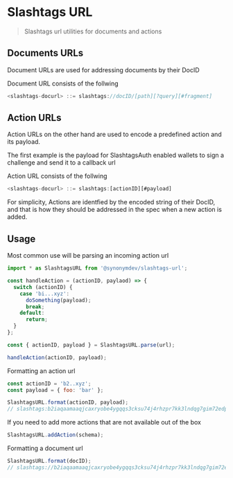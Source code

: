# Slashtags URL

> Slashtags url utilities for documents and actions

## Documents URLs

Document URLs are used for addressing documents by their DocID

Document URL consists of the follwing

```js
<slashtags-docurl> ::= slashtags://docID/[path][?query][#fragment]
```

## Action URLs

Action URLs on the other hand are used to encode a predefined action and its payload.

The first example is the payload for SlashtagsAuth enabled wallets to sign a challenge and send it to a callback url

Action URL consists of the follwing

```js
<slashtags-docurl> ::= slashtags:[actionID][#payload]
```

For simplicity, Actions are identfied by the encoded string of their DocID, and that is how they should be addressed in the spec when a new action is added.

## Usage

Most common use will be parsing an incoming action url

```js
import * as SlashtagsURL from '@synonymdev/slashtags-url';

const handleAction = (actionID, paylaod) => {
  switch (actionID) {
    case 'bi...xyz':
      doSomething(payload);
      break;
    default:
      return;
  }
};

const { actionID, payload } = SlashtagsURL.parse(url);

handleAction(actionID, payload);
```

Formatting an action url

```js
const actionID = 'b2..xyz';
const payload = { foo: 'bar' };

SlashtagsURL.format(actionID, payload);
// slashtags:b2iaqaamaaqjcaxryobe4ygqqs3cksu74j4rhzpr7kk3lndqg7gim72edpiagor3z/#ugAR7ImNoYWxsZW5nZSI6ImZvbyIsImNiVVJMIjoiaHR0cHM6d3d3LmV4YW1wbGUuY29tIn0
```

If you need to add more actions that are not available out of the box

```js
SlashtagsURL.addAction(schema);
```

Formatting a document url

```js
SlashtagsURL.format(docID);
// slashtags://b2iaqaamaaqjcaxryobe4ygqqs3cksu74j4rhzpr7kk3lndqg7gim72edpiagor3z/
```
